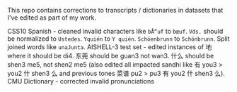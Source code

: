 This repo contains corrections to transcripts / dictionaries in datasets that I've edited as part of my work.

CSS10 Spanish - cleaned invalid characters like `bÅ“uf` to `bœuf`. `Vds.` should be normalized to `Ustedes`. `Yquién` to `Y quién`. `Schöenbrunn` to `Schönbrunn`. Split joined words like `unaJunta`. 
AISHELL-3 test set - edited instances of 地 where it should be di4. 东莞 should be guan3 not wan3. 什么 should be shen3 me5, not shen2 me5 (also edited all impacted sandhi like 有 you3 > you2 什 shen3 么 and previous tones 菜谱 pu2 > pu3 有 you2 什 shen3 么).
CMU Dictionary - corrected invalid pronunciations 
